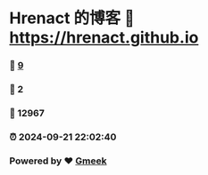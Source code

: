 # Hrenact 的博客 :link: https://hrenact.github.io 
### :page_facing_up: [9](https://hrenact.github.io/tag.html) 
### :speech_balloon: 2 
### :hibiscus: 12967 
### :alarm_clock: 2024-09-21 22:02:40 
### Powered by :heart: [Gmeek](https://github.com/Meekdai/Gmeek)
